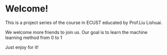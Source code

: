 # Welcome!
This is a project series of the course in ECUST educated by Prof.Liu Lishuai.

We welcome more friends to join us. Our goal is to learn the machine learning method from 0 to 1

Just enjoy for it!